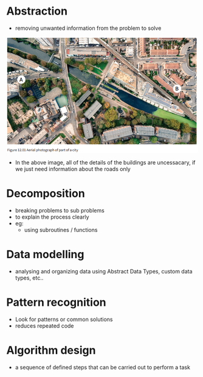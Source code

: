 # Abstraction

- removing unwanted information from the problem to solve

![9af677f53fe6a1d5a49b4a1f631d823e.png](../../_resources/9af677f53fe6a1d5a49b4a1f631d823e.png)

- In the above image, all of the details of the buildings are uncessacary, if we just need information about the roads only


# Decomposition

- breaking problems to sub problems
- to explain the process clearly
- eg:
	- using subroutines / functions

# Data modelling

- analysing and organizing data using Abstract Data Types, custom data types, etc..

# Pattern recognition

- Look for patterns or common solutions
- reduces repeated code

# Algorithm design

- a sequence of defined steps that can be carried out to perform a task
